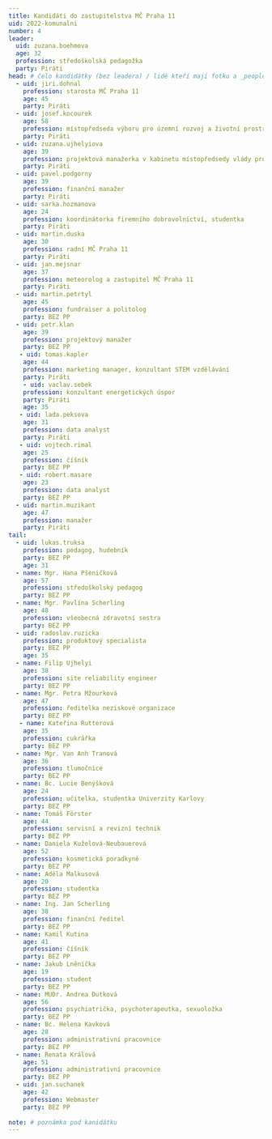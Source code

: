 ```yaml
---
title: Kandidáti do zastupitelstva MČ Praha 11
uid: 2022-komunalni
number: 4
leader:
  uid: zuzana.boehmova
  age: 32
  profession: středoškolská pedagožka
  party: Piráti
head: # čelo kandidátky (bez leadera) / lidé kteří mají fotku a _people/jmeno.md
  - uid: jiri.dohnal
    profession: starosta MČ Praha 11
    age: 45
    party: Piráti
  - uid: josef.kocourek
    age: 58
    profession: místopředseda výboru pro územní rozvoj a životní prostředí MČ Praha 11
    party: Piráti  
  - uid: zuzana.ujhelyiova
    age: 39
    profession: projektová manažerka v kabinetu místopředsedy vlády pro digitalizaci, zastupitelka MČ Praha 11
    party: Piráti
  - uid: pavel.podgorny
    age: 39
    profession: finanční manažer
    party: Piráti  
  - uid: sarka.hozmanova
    age: 24
    profession: koordinátorka firemního dobrovolnictví, studentka
    party: Piráti
  - uid: martin.duska
    age: 30
    profession: radní MČ Praha 11
    party: Piráti
  - uid: jan.mejsnar
    age: 37
    profession: meteorolog a zastupitel MČ Praha 11
    party: Piráti
  - uid: martin.petrtyl
    age: 45
    profession: fundraiser a politolog
    party: BEZ PP 
  - uid: petr.klan
    age: 39
    profession: projektový manažer
    party: BEZ PP
   - uid: tomas.kapler
    age: 44
    profession: marketing manager, konzultant STEM vzdělávání
    party: Piráti 
    - uid: vaclav.sebek
    profession: konzultant energetických úspor
    party: Piráti
    age: 35
   - uid: lada.peksova
    age: 31
    profession: data analyst
    party: Piráti
   - uid: vojtech.rimal
    age: 25
    profession: číšník
    party: BEZ PP
   - uid: robert.masare
    age: 23
    profession: data analyst
    party: BEZ PP
  - uid: martin.muzikant
    age: 47 
    profession: manažer
    party: Piráti
tail: 
  - uid: lukas.truksa
    profession: pedagog, hudebník
    party: BEZ PP
    age: 31
  - name: Mgr. Hana Pšeničková
    age: 57
    profession: středoškolský pedagog
    party: BEZ PP    
  - name: Mgr. Pavlína Scherling
    age: 48
    profession: všeobecná zdravotní sestra
    party: BEZ PP  
  - uid: radoslav.ruzicka
    profession: produktový specialista
    party: BEZ PP
    age: 35
  - name: Filip Ujhelyi
    age: 38
    profession: site reliability engineer
    party: BEZ PP   
  - name: Mgr. Petra Mžourková
    age: 47
    profession: ředitelka neziskové organizace
    party: BEZ PP   
   - name: Kateřina Rutterová
    age: 35
    profession: cukrářka
    party: BEZ PP  
  - name: Mgr. Van Anh Tranová
    age: 36
    profession: tlumočnice
    party: BEZ PP    
  - name: Bc. Lucie Benýšková
    age: 24
    profession: učitelka, studentka Univerzity Karlovy
    party: BEZ PP   
  - name: Tomáš Förster
    age: 44
    profession: servisní a revizní technik
    party: BEZ PP  
  - name: Daniela Kuželová-Neubauerová
    age: 52
    profession: kosmetická poradkyně
    party: BEZ PP  
  - name: Adéla Malkusová
    age: 20
    profession: studentka
    party: BEZ PP 
  - name: Ing. Jan Scherling
    age: 38
    profession: finanční ředitel
    party: BEZ PP  
  - name: Kamil Kutina
    age: 41
    profession: číšník
    party: BEZ PP 
  - name: Jakub Lněnička
    age: 19
    profession: student
    party: BEZ PP
  - name: MUDr. Andrea Dutková 
    age: 56
    profession: psychiatrička, psychoterapeutka, sexuoložka
    party: BEZ PP   
  - name: Bc. Helena Kavková
    age: 28
    profession: administrativní pracovnice
    party: BEZ PP    
  - name: Renata Králová
    age: 51
    profession: administrativní pracovnice
    party: BEZ PP    
  - uid: jan.suchanek
    age: 42
    profession: Webmaster
    party: BEZ PP
 
note: # poznámka pod kanidátku
---
```

